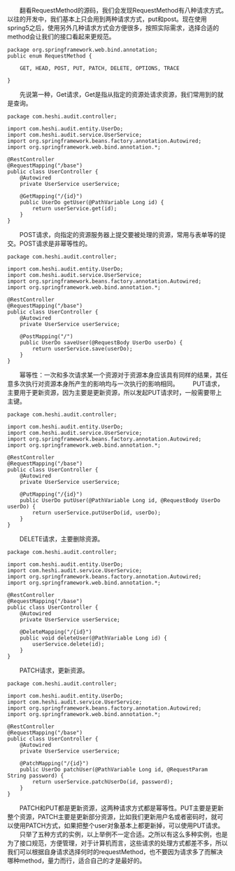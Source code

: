 &emsp;&emsp;翻看RequestMethod的源码，我们会发现RequestMethod有八种请求方式。以往的开发中，我们基本上只会用到两种请求方式，put和post。现在使用spring5之后，使用另外几种请求方式会方便很多，按照实际需求，选择合适的method会让我们的接口看起来更规范。
 
```
package org.springframework.web.bind.annotation;
public enum RequestMethod {

	GET, HEAD, POST, PUT, PATCH, DELETE, OPTIONS, TRACE

}
```
&emsp;&emsp;先说第一种，Get请求，Get是指从指定的资源处请求资源，我们常用到的就是查询。

```
package com.heshi.audit.controller;

import com.heshi.audit.entity.UserDo;
import com.heshi.audit.service.UserService;
import org.springframework.beans.factory.annotation.Autowired;
import org.springframework.web.bind.annotation.*;

@RestController
@RequestMapping("/base")
public class UserController {
    @Autowired
    private UserService userService;

    @GetMapping("/{id}")
    public UserDo getUser(@PathVariable Long id) {
        return userService.get(id);
    }
}

```
&emsp;&emsp;POST请求，向指定的资源服务器上提交要被处理的资源，常用与表单等的提交。POST请求是非幂等性的。

```
package com.heshi.audit.controller;

import com.heshi.audit.entity.UserDo;
import com.heshi.audit.service.UserService;
import org.springframework.beans.factory.annotation.Autowired;
import org.springframework.web.bind.annotation.*;

@RestController
@RequestMapping("/base")
public class UserController {
    @Autowired
    private UserService userService;

    @PostMapping("/")
    public UserDo saveUser(@RequestBody UserDo userDo) {
        return userService.save(userDo);
    }
}
```
&emsp;&emsp;幂等性：一次和多次请求某一个资源对于资源本身应该具有同样的结果，其任意多次执行对资源本身所产生的影响均与一次执行的影响相同。
&emsp;&emsp;PUT请求，主要用于更新资源，因为主要是更新资源，所以发起PUT请求时，一般需要带上主键。

```
package com.heshi.audit.controller;

import com.heshi.audit.entity.UserDo;
import com.heshi.audit.service.UserService;
import org.springframework.beans.factory.annotation.Autowired;
import org.springframework.web.bind.annotation.*;

@RestController
@RequestMapping("/base")
public class UserController {
    @Autowired
    private UserService userService;

    @PutMapping("/{id}")
    public UserDo putUser(@PathVariable Long id, @RequestBody UserDo userDo) {
        return userService.putUserDo(id, userDo);
    }
}
```
&emsp;&emsp;DELETE请求，主要删除资源。

```
package com.heshi.audit.controller;

import com.heshi.audit.entity.UserDo;
import com.heshi.audit.service.UserService;
import org.springframework.beans.factory.annotation.Autowired;
import org.springframework.web.bind.annotation.*;

@RestController
@RequestMapping("/base")
public class UserController {
    @Autowired
    private UserService userService;

    @DeleteMapping("/{id}")
    public void deleteUser(@PathVariable Long id) {
        userService.delete(id);
    }
}
```
&emsp;&emsp;PATCH请求，更新资源。
```
package com.heshi.audit.controller;

import com.heshi.audit.entity.UserDo;
import com.heshi.audit.service.UserService;
import org.springframework.beans.factory.annotation.Autowired;
import org.springframework.web.bind.annotation.*;

@RestController
@RequestMapping("/base")
public class UserController {
    @Autowired
    private UserService userService;

    @PatchMapping("/{id}")
    public UserDo patchUser(@PathVariable Long id, @RequestParam String password) {
        return userService.patchUserDo(id, password);
    }
}
```
&emsp;&emsp;PATCH和PUT都是更新资源，这两种请求方式都是幂等性。PUT主要是更新整个资源，PATCH主要是更新部分资源，比如我们更新用户名或者密码时，就可以使用PATCH方式，如果把整个user对象基本上都更新掉，可以使用PUT请求。
&emsp;&emsp;只举了五种方式的实例，以上举例不一定合适。之所以有这么多种实例，也是为了接口规范，方便管理，对于计算机而言，这些请求的处理方式都差不多，所以我们可以根据自身请求选择何时的requestMethod，也不要因为请求多了而解决哪种method，量力而行，适合自己的才是最好的。
